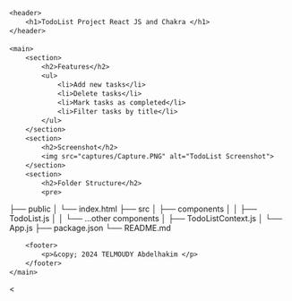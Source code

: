 
    <header>
        <h1>TodoList Project React JS and Chakra </h1>
    </header>

    <main>
        <section>
            <h2>Features</h2>
            <ul>
                <li>Add new tasks</li>
                <li>Delete tasks</li>
                <li>Mark tasks as completed</li>
                <li>Filter tasks by title</li>
            </ul>
        </section>
        <section>
            <h2>Screenshot</h2>
            <img src="captures/Capture.PNG" alt="TodoList Screenshot">
        </section>
        <section>
            <h2>Folder Structure</h2>
            <pre>
├── public
│   └── index.html
├── src
│   ├── components
│   │   ├── TodoList.js
│   │   └── ...other components
│   ├── TodoListContext.js
│   └── App.js
├── package.json
└── README.md
            </pre>
        </section>

        <footer>
            <p>&copy; 2024 TELMOUDY Abdelhakim </p>
        </footer>
    </main>
<